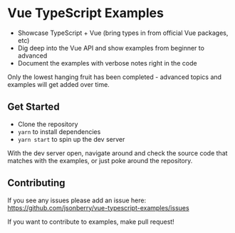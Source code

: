 # Vue TypeScript Examples
* Showcase TypeScript + Vue (bring types in from official Vue packages, etc)
* Dig deep into the Vue API and show examples from beginner to advanced
* Document the examples with verbose notes right in the code

Only the lowest hanging fruit has been completed - advanced topics and examples will get added over time.

## Get Started
* Clone the repository
* `yarn` to install dependencies
* `yarn start` to spin up the dev server

With the dev server open, navigate around and check the source code that matches with the examples, or just poke around the repository.

## Contributing
If you see any issues please add an issue here: https://github.com/jsonberry/vue-typescript-examples/issues

If you want to contribute to examples, make pull request!
